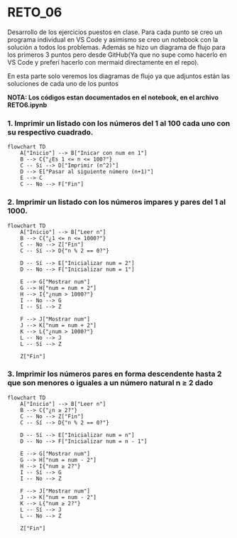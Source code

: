 # RETO_06
Desarrollo de los ejercicios puestos en clase. Para cada punto se creo un programa individual en VS Code y asimismo se creo un notebook con la solución a todos los problemas. Además se hizo un diagrama de flujo para los primeros 3 puntos pero desde GitHub(Ya que no supe como hacerlo en VS Code y preferí hacerlo con mermaid directamente en el repo).

En esta parte solo veremos los diagramas de flujo ya que adjuntos están las soluciones de cada uno de los puntos

**NOTA: Los códigos estan documentados en el notebook, en el archivo RETO6.ipynb**

### 1. Imprimir un listado con los números del 1 al 100 cada uno con su respectivo cuadrado.

```mermaid
flowchart TD
    A["Inicio"] --> B["Inicar con num en 1"]
    B --> C{"¿Es 1 <= n <= 100?"}
    C -- Sí --> D["Imprimir (n^2)"]
    D --> E["Pasar al siguiente número (n+1)"]
    E --> C
    C -- No --> F["Fin"]
```

### 2. Imprimir un listado con los números impares y pares del 1 al 1000.

```mermaid
flowchart TD
    A["Inicio"] --> B["Leer n"]
    B --> C{"¿1 <= n <= 1000?"}
    C -- No --> Z["Fin"]
    C -- Sí --> D{"n % 2 == 0?"}
    
    D -- Sí --> E["Inicializar num = 2"]
    D -- No --> F["Inicializar num = 1"]

    E --> G["Mostrar num"]
    G --> H["num = num + 2"]
    H --> I{"¿num > 1000?"}
    I -- No --> G
    I -- Sí --> Z

    F --> J["Mostrar num"]
    J --> K["num = num + 2"]
    K --> L{"¿num > 1000?"}
    L -- No --> J
    L -- Sí --> Z

    Z["Fin"]

```

### 3. Imprimir los números pares en forma descendente hasta 2 que son menores o iguales a un número natural n ≥ 2 dado

```mermaid
flowchart TD
    A["Inicio"] --> B["Leer n"]
    B --> C{"¿n ≥ 2?"}
    C -- No --> Z["Fin"]
    C -- Sí --> D{"n % 2 == 0?"}
    
    D -- Sí --> E["Inicializar num = n"]
    D -- No --> F["Inicializar num = n - 1"]

    E --> G["Mostrar num"]
    G --> H["num = num - 2"]
    H --> I{"num ≥ 2?"}
    I -- Sí --> G
    I -- No --> Z

    F --> J["Mostrar num"]
    J --> K["num = num - 2"]
    K --> L{"num ≥ 2?"}
    L -- Sí --> J
    L -- No --> Z

    Z["Fin"]

```
